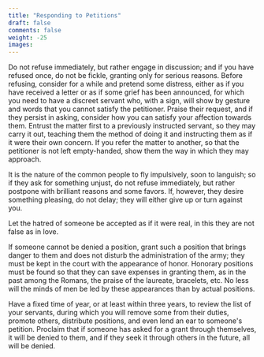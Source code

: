 ```yaml
---
title: "Responding to Petitions"
draft: false
comments: false
weight: -25
images:
---
```


Do not refuse immediately, but rather engage in discussion; and if you have refused once, do not be fickle, granting only for serious reasons. Before refusing, consider for a while and pretend some distress, either as if you have received a letter or as if some grief has been announced, for which you need to have a discreet servant who, with a sign, will show by gesture and words that you cannot satisfy the petitioner. Praise their request, and if they persist in asking, consider how you can satisfy your affection towards them. Entrust the matter first to a previously instructed servant, so they may carry it out, teaching them the method of doing it and instructing them as if it were their own concern. If you refer the matter to another, so that the petitioner is not left empty-handed, show them the way in which they may approach.

It is the nature of the common people to fly impulsively, soon to languish; so if they ask for something unjust, do not refuse immediately, but rather postpone with brilliant reasons and some favors. If, however, they desire something pleasing, do not delay; they will either give up or turn against you.

Let the hatred of someone be accepted as if it were real, in this they are not false as in love.

If someone cannot be denied a position, grant such a position that brings danger to them and does not disturb the administration of the army; they must be kept in the court with the appearance of honor. Honorary positions must be found so that they can save expenses in granting them, as in the past among the Romans, the praise of the laureate, bracelets, etc. No less will the minds of men be led by these appearances than by actual positions.

Have a fixed time of year, or at least within three years, to review the list of your servants, during which you will remove some from their duties, promote others, distribute positions, and even lend an ear to someone's petition.
Proclaim that if someone has asked for a grant through themselves, it will be denied to them, and if they seek it through others in the future, all will be denied.